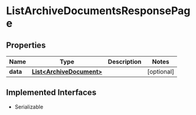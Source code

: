 

# ListArchiveDocumentsResponsePage


## Properties

| Name | Type | Description | Notes |
|------------ | ------------- | ------------- | -------------|
|**data** | [**List&lt;ArchiveDocument&gt;**](ArchiveDocument.md) |  |  [optional] |


## Implemented Interfaces

* Serializable


